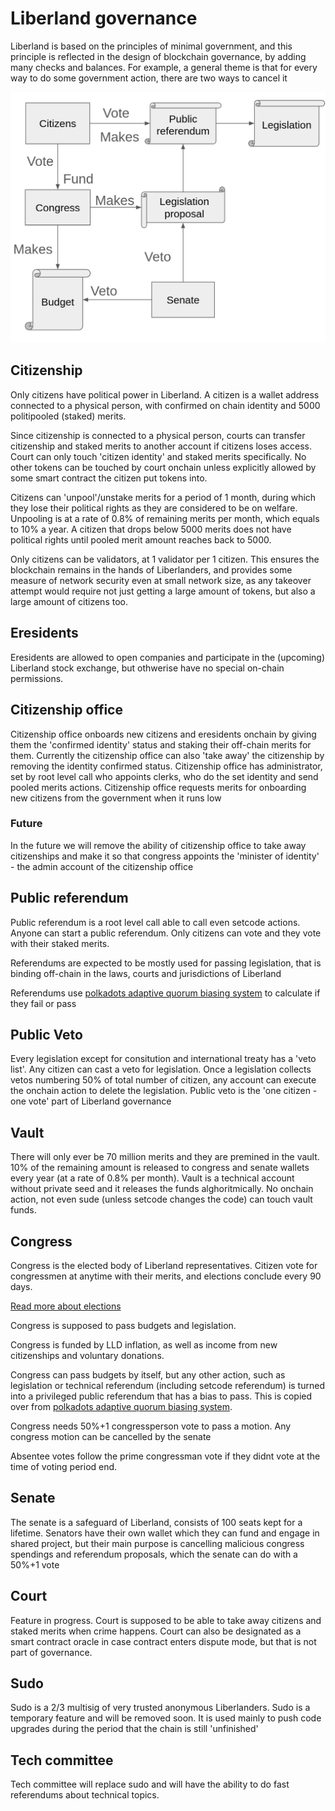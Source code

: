 # Liberland governance

Liberland is based on the principles of minimal government, and this principle is reflected in the design of blockchain governance,
by adding many checks and balances. For example, a general theme is that for every way to do some government action, there are two ways
to cancel it

![Governance diagram](../media/governance-diagram.png)

## Citizenship

Only citizens have political power in Liberland. A citizen is a wallet address connected to a physical person, with confirmed
on chain identity and 5000 politipooled (staked) merits.

Since citizenship is connected to a physical person, courts can transfer citizenship and staked merits to another account if citizens loses access.
Court can only touch 'citizen identity' and staked merits specifically. No other tokens can be touched by court onchain unless
explicitly allowed by some smart contract the citizen put tokens into.

Citizens can 'unpool'/unstake merits for a period of 1 month, during which they lose their political rights as they are considered to be on welfare.
Unpooling is at a rate of 0.8% of remaining merits per month, which equals to 10% a year. 
A citizen that drops below 5000 merits does not have political rights until pooled merit amount reaches back to 5000.

Only citizens can be validators, at 1 validator per 1 citizen. This ensures the blockchain remains in the hands of Liberlanders, and provides
some measure of network security even at small network size, as any takeover attempt would require not just getting a large amount of tokens,
but also a large amount of citizens too.

## Eresidents

Eresidents are allowed to open companies and participate in the (upcoming) Liberland stock exchange, but othwerise have no special
on-chain permissions.

## Citizenship office

Citizenship office onboards new citizens and eresidents onchain by giving them the 'confirmed identity' status and staking their
off-chain merits for them.
Currently the citizenship office can also 'take away' the citizenship by removing the identity confirmed status.
Citizenship office has administrator, set by root level call who appoints clerks, who do the set identity and send pooled merits actions.
Citizenship office requests merits for onboarding new citizens from the government when it runs low

### Future

In the future we will remove the ability of citizenship office to take away citizenships and make it so that congress appoints 
the 'minister of identity' - the admin account of the citizenship office

## Public referendum

Public referendum is a root level call able to call even setcode actions. Anyone can start a public referendum.
Only citizens can vote and they vote with their staked merits.

Referendums are expected to be mostly used for passing legislation, that is binding off-chain in the laws, courts and jurisdictions of Liberland

Referendums use [polkadots adaptive quorum biasing system](https://wiki.polkadot.network/docs/learn/learn-governance#adaptive-quorum-biasing) to calculate if they fail or pass

## Public Veto

Every legislation except for consitution and international treaty has a 'veto list'. Any citizen can cast a veto for legislation.
Once a legislation collects vetos numbering 50% of total number of citizen, any account can execute the onchain action to delete the legislation.
Public veto is the 'one citizen - one vote' part of Liberland governance

## Vault

There will only ever be 70 million merits and they are premined in the vault. 
10% of the remaining amount is released to congress and senate wallets every year (at a rate
of 0.8% per month). Vault is a technical account without private seed and it releases the funds alghoritmically. No onchain action,
not even sude (unless setcode changes the code) can touch vault funds.

## Congress

Congress is the elected body of Liberland representatives. Citizen vote for congressmen at anytime with their merits,
and elections conclude every 90 days. 

[Read more about elections](voting.md)

Congress is supposed to pass budgets and legislation.

Congress is funded by LLD inflation, as well as income from new citizenships and voluntary donations.

Congress can pass budgets by itself, but any other action, such as legislation or technical referendum (including setcode referendum)
is turned into a privileged public referendum that has a bias to pass. This is copied over from [polkadots adaptive quorum biasing system](https://wiki.polkadot.network/docs/learn/learn-governance#adaptive-quorum-biasing).

Congress needs 50%+1 congressperson vote to pass a motion. Any congress motion can be cancelled by the senate

Absentee votes follow the prime congressman vote if they didnt vote at the time of voting period end.

## Senate

The senate is a safeguard of Liberland, consists of 100 seats kept for a lifetime. Senators have their own wallet which they can fund
and engage in shared project, but their main purpose is cancelling malicious congress spendings and referendum proposals, which
the senate can do with a 50%+1 vote

## Court

Feature in progress.
Court is supposed to be able to take away citizens and staked merits when crime happens.
Court can also be designated as a smart contract oracle in case contract enters dispute mode, but that is not part of governance.

## Sudo

Sudo is a 2/3 multisig of very trusted anonymous Liberlanders. Sudo is a temporary feature and will be removed soon. 
It is used mainly to push code upgrades during the period that the chain is still 'unfinished'

## Tech committee

Tech committee will replace sudo and will have the ability to do fast referendums about technical topics.
